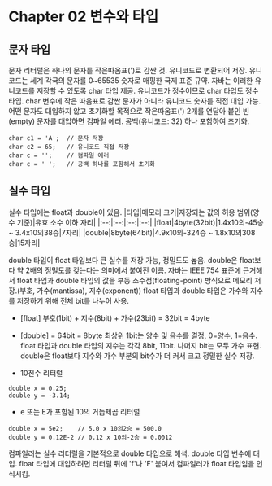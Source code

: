 # Chapter 02 변수와 타입
## 문자 타입
문자 리터럴은 하나의 문자를 작은따옴표(')로 감싼 것. 유니코드로 변환되어 저장. 유니코드는 세계 각국의 문자를 0~65535 숫자로 매핑한 국제 표준 규약. 자바는 이러한 유니코드를 저장할 수 있도록 char 타입 제공.
유니코드가 정수이므로 char 타입도 정수 타입. char 변수에 작은 따옴표로 감싼 문자가 아니라 유니코드 숫자를 직접 대입 가능.
어떤 문자도 대입하지 않고 초기화할 목적으로 작은따옴표(') 2개를 연달아 붙인 빈(empty) 문자를 대입하면 컴파일 에러. 공백(유니코드: 32) 하나 포함하여 초기화.
```
char c1 = 'A';  // 문자 저장
char c2 = 65;   // 유니코드 직접 저장
char c = '';    // 컴파일 에러
char c = ' ';   // 공백 하나를 포함해서 초기화
```

## 실수 타입
실수 타입에는 float과 double이 있음.
|타입|메모리 크기|저장되는 값의 허용 범위(양수 기준)|유효 소수 이하 자리|
|:--:|:--:|:--:|:--:|
|float|4byte(32bit)|1.4x10의-45승 ~ 3.4x10의38승|7자리|
|double|8byte(64bit)|4.9x10의-324승 ~ 1.8x10의308승|15자리|

double 타입이 float 타입보다 큰 실수를 저장 가능, 정밀도도 높음. double은 float보다 약 2배의 정밀도를 갖는다는 의미에서 붙여진 이름.
자바는 IEEE 754 표준에 근거해서 float 타입과 double 타입의 값을 부동 소수점(floating-point) 방식으로 메모리 저장.(부호, 가수(mantissa), 지수(exponent))
float 타입과 double 타입은 가수와 지수를 저장하기 위해 전체 bit를 나누어 사용.
* [float] 부호(1bit) + 지수(8bit) + 가수(23bit) = 32bit = 4byte
* [double] = 64bit = 8byte
최상위 1bit는 양수 및 음수를 결정, 0=양수, 1=음수. float 타입과 double 타입의 지수는 각각 8bit, 11bit. 나머지 bit는 모두 가수 표현.
double은 float보다 지수와 가수 부분의 bit수가 더 커서 크고 정밀한 실수 저장.

* 10진수 리터럴
```
double x = 0.25;
double y = -3.14;
```


* e 또는 E가 포함된 10의 거듭제곱 리터럴
```
double x = 5e2;    // 5.0 x 10의2승 = 500.0
double y = 0.12E-2 // 0.12 x 10의-2승 = 0.0012
```

컴파일러는 실수 리터럴을 기본적으로 double 타입으로 해석. double 타입 변수에 대입. float 타입에 대입하려면 리터럴 뒤에 'f'나 'F' 붙여서 컴파일러가 float 타입임을 인식시킴.
